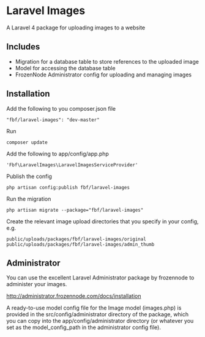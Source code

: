 Laravel Images
==============

A Laravel 4 package for uploading images to a website

## Includes

* Migration for a database table to store references to the uploaded image
* Model for accessing the database table
* FrozenNode Administrator config for uploading and managing images

## Installation

Add the following to you composer.json file

    "fbf/laravel-images": "dev-master"

Run

    composer update

Add the following to app/config/app.php

    'Fbf\LaravelImages\LaravelImagesServiceProvider'

Publish the config

    php artisan config:publish fbf/laravel-images

Run the migration

    php artisan migrate --package="fbf/laravel-images"

Create the relevant image upload directories that you specify in your config, e.g.

    public/uploads/packages/fbf/laravel-images/original
    public/uploads/packages/fbf/laravel-images/admin_thumb

## Administrator

You can use the excellent Laravel Administrator package by frozennode to administer your images.

http://administrator.frozennode.com/docs/installation

A ready-to-use model config file for the Image model (images.php) is provided in the src/config/administrator directory of the package, which you can copy into the app/config/administrator directory (or whatever you set as the model_config_path in the administrator config file).